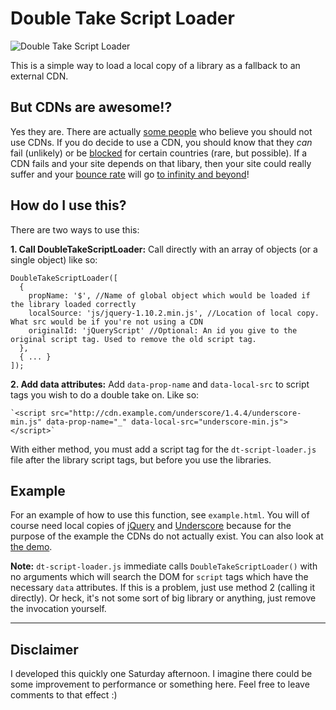 Double Take Script Loader
==
![Double Take Script Loader](https://lh6.googleusercontent.com/-oVncGY891Sc/Udl8V3DHb1I/AAAAAAAABYg/KX4pJgv0fEc/w350-h166-no/Double+Take.png "Double Take Script Loader")

This is a simple way to load a local copy of a library as a fallback to an external CDN.

But CDNs are awesome!?
--
Yes they are. There are actually [some people](http://www.sitepoint.com/7-reasons-not-to-use-a-cdn/ "7 Reasons not to use a CDN") who believe you should not use CDNs. If you do decide to use a CDN, you should know that they *can* fail (unlikely) or be [blocked](http://www.theinquirer.net/inquirer/news/2135522/opendns-blocked-googles-content-delivery-network "Google CDN Gets Blocked by OpenDNS") for certain countries (rare, but possible). If a CDN fails and your site depends on that libary, then your site could really suffer and your [bounce rate](http://lmgtfy.com/?q=bounce+rate "What is a bounce rate?") will go [to infinity and beyond](http://youtu.be/ejwrxGs_Y_I?t=5s "Buzz Lightyear Clip")!

How do I use this?
--
There are two ways to use this:

**1. Call DoubleTakeScriptLoader:** Call directly with an array of objects (or a single object) like so:

    DoubleTakeScriptLoader([
      {
        propName: '$', //Name of global object which would be loaded if the library loaded correctly
        localSource: 'js/jquery-1.10.2.min.js', //Location of local copy. What src would be if you're not using a CDN
        originalId: 'jQueryScript' //Optional: An id you give to the original script tag. Used to remove the old script tag.
      },
      { ... }
    ]);


**2. Add data attributes:** Add `data-prop-name` and `data-local-src` to script tags you wish to do a double take on. Like so:

    `<script src="http://cdn.example.com/underscore/1.4.4/underscore-min.js" data-prop-name="_" data-local-src="underscore-min.js"></script>`

With either method, you must add a script tag for the `dt-script-loader.js` file after the library script tags, but before you use the libraries.

Example
--
For an example of how to use this function, see `example.html`. You will of course need local copies of [jQuery](http://jquery.com/download/ "jQuery Download") and [Underscore](http://underscorejs.org/ "UnderscoreJS.org") because for the purpose of the example the CDNs do not actually exist. You can also look at [the demo](http://kent.doddsfamily.us/dt-script-loader "DT Demo").

**Note:** `dt-script-loader.js` immediate calls `DoubleTakeScriptLoader()` with no arguments which will search the DOM for `script` tags which have the necessary `data` attributes. If this is a problem, just use method 2 (calling it directly). Or heck, it's not some sort of big library or anything, just remove the invocation yourself.

- - -

Disclaimer
--
I developed this quickly one Saturday afternoon. I imagine there could be some improvement to performance or something here. Feel free to leave comments to that effect :)